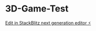 # 3D-Game-Test

[Edit in StackBlitz next generation editor ⚡️](https://stackblitz.com/~/github.com/6ogo/3D-Game-Test)